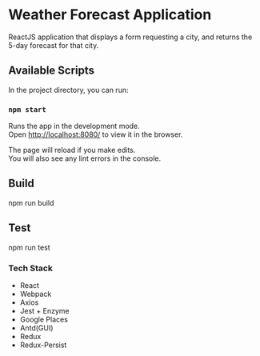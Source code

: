 # Weather Forecast Application
ReactJS application that displays a form requesting a city, and returns the 5-day forecast for that city.

## Available Scripts

In the project directory, you can run:

### `npm start`

Runs the app in the development mode.<br>
Open [http://localhost:8080/](http://localhost:8080/) to view it in the browser.

The page will reload if you make edits.<br>
You will also see any lint errors in the console.


## Build

npm run build

## Test

npm run test

### Tech Stack

- React 
- Webpack 
- Axios 
- Jest + Enzyme
- Google Places
- Antd(GUI)
- Redux
- Redux-Persist

